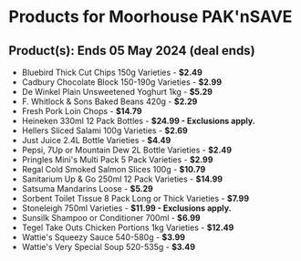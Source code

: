 # Products for Moorhouse PAK'nSAVE

## Product(s): Ends 05 May 2024 (deal ends)
- Bluebird Thick Cut Chips 150g Varieties - **$2.49**
- Cadbury Chocolate Block 150-190g Varieties - **$2.99**
- De Winkel Plain Unsweetened Yoghurt 1kg - **$5.29**
- F. Whitlock & Sons Baked Beans 420g - **$2.29**
- Fresh Pork Loin Chops - **$14.79**
- Heineken 330ml 12 Pack Bottles - **$24.99 - Exclusions apply.**
- Hellers Sliced Salami 100g Varieties - **$2.69**
- Just Juice 2.4L Bottle Varieties - **$4.49**
- Pepsi, 7Up or Mountain Dew 2L Bottle Varieties - **$2.49**
- Pringles Mini's Multi Pack 5 Pack Varieties - **$2.99**
- Regal Cold Smoked Salmon Slices 100g - **$10.79**
- Sanitarium Up & Go 250ml 12 Pack Varieties - **$14.99**
- Satsuma Mandarins Loose - **$5.29**
- Sorbent Toilet Tissue 8 Pack Long or Thick Varieties - **$7.99**
- Stoneleigh 750ml Varieties - **$11.99 - Exclusions apply.**
- Sunsilk Shampoo or Conditioner 700ml - **$6.99**
- Tegel Take Outs Chicken Portions 1kg Varieties - **$12.49**
- Wattie's Squeezy Sauce 540-580g - **$3.99**
- Wattie's Very Special Soup 520-535g - **$3.49**


